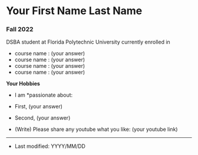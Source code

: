 
# Your First Name Last Name
### Fall 2022
DSBA student at Florida Polytechnic University currently enrolled in

* course name : (your answer)
* course name : (your answer)
* course name : (your answer)
* course name : (your answer)


**Your Hobbies**

* I am *passionate about: 
* First, (your answer) 
* Second, (your answer)

* (Write) Please share any youtube what you like: (your youtube link)

----
* Last modified: YYYY/MM/DD
